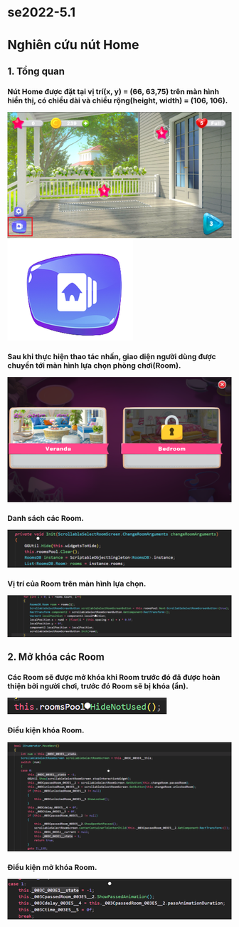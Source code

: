 # se2022-5.1
<h1 style="justify:center">Nghiên cứu nút Home</h1>
<h2 style="justify:center">1. Tổng quan</h2>
<h3>Nút Home được đặt tại vị trí(x, y) = (66, 63,75) trên màn hình hiển thị, có chiều dài và chiều rộng(height, width) = (106, 106).</h3>
<img src="https://github.com/KyoGren/se2022-5.1/blob/AnhQuan/HomeButton/Pic_1_Tongquan.png">
<img src="https://github.com/KyoGren/se2022-5.1/blob/AnhQuan/HomeButton/Pic_2_HomeButton.png">
<h3>Sau khi thực hiện thao tác nhấn, giao diện người dùng được chuyển tới màn hình lựa chọn phòng chơi(Room).</h3>
<img src="https://github.com/KyoGren/se2022-5.1/blob/AnhQuan/HomeButton/Pic_3_ScrollableSelectRoomScreen.png">
<h3>Danh sách các Room.</h3>
<img src="https://github.com/KyoGren/se2022-5.1/blob/AnhQuan/HomeButton/Pic_4_RoomList.png">
<h3>Vị trí của Room trên màn hình lựa chọn.</h3>
<img src="https://github.com/KyoGren/se2022-5.1/blob/AnhQuan/HomeButton/Pic_5_RoomPos.png">
<h2 style="justify:center">2. Mở khóa các Room</h2>
<h3>Các Room sẽ được mở khóa khi Room trước đó đã được hoàn thiện bởi người chơi, trước đó Room sẽ bị khóa (ẩn).</h3>
<img src="https://github.com/KyoGren/se2022-5.1/blob/AnhQuan/HomeButton/Pic_6_HideRoom.png">
<h3>Điều kiện khóa Room.</h3>
<img src="https://github.com/KyoGren/se2022-5.1/blob/AnhQuan/HomeButton/Pic_7_RoomLocked.png">
<h3>Điều kiện mở khóa Room.</h3>
<img src="https://github.com/KyoGren/se2022-5.1/blob/AnhQuan/HomeButton/Pic_8_RoomPass.png">
